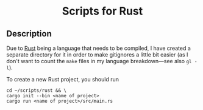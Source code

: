 <h1 align="center">
Scripts for Rust
</h1>


## Description
Due to [Rust](https://www.wikiwand.com/en/Rust_(programming_language)) being a language that needs to be compiled, I have created a separate directory for it in order to make gitignores a little bit easier (as I don't want to count the `make` files in my language breakdown&mdash;see also `gl -l`).

To create a new Rust project, you should run
```
cd ~/scripts/rust && \
cargo init --bin <name of project>
cargo run <name of project>/src/main.rs
```
